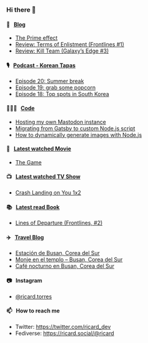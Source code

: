 ### Hi there 👋

#### 📝 &nbsp;&nbsp;[Blog](https://ricard.blog)

- [The Prime effect](https://ricard.blog/rant/the-prime-effect/)
- [Review: Terms of Enlistment (Frontlines #1)](https://ricard.blog/review/terms-of-enlistment/)
- [Review: Kill Team (Galaxy’s Edge #3)](https://ricard.blog/review/kill-team/)

#### 🎙 &nbsp;&nbsp;[Podcast - Korean Tapas](https://koreantapas.show/)

- [Episode 20: Summer break](https://anchor.fm/korean-tapas/episodes/Episode-20-Summer-break-e1m0mtv)
- [Episode 19: grab some popcorn](https://anchor.fm/korean-tapas/episodes/Episode-19-grab-some-popcorn-e1l68ul)
- [Episode 18: Top spots in South Korea](https://anchor.fm/korean-tapas/episodes/Episode-18-Top-spots-in-South-Korea-e1k57la)

#### 👨🏻‍💻 &nbsp;&nbsp;[Code](https://ricard.dev)

- [Hosting my own Mastodon instance](https://ricard.dev/hosting-my-own-mastodon-instance/)
- [Migrating from Gatsby to custom Node.js script](https://ricard.dev/migrating-from-gatsby-to-custom-node-js-script/)
- [How to dynamically generate images with Node.js](https://ricard.dev/how-to-dynamically-generate-images-with-node-js/)

#### 🍿 &nbsp;&nbsp;[Latest watched Movie](https://quicoto.github.io/reviews/movies/)

- [The Game](https://quicoto.github.io/reviews/movies/the-game/)

#### 📺 &nbsp;&nbsp;[Latest watched TV Show](https://quicoto.github.io/reviews/tv-shows)

- [Crash Landing on You 1x2](https://quicoto.github.io/reviews/tv-shows/crash-landing-on-you/1x2)

#### 📚 &nbsp;&nbsp;[Latest read Book](https://ricard.blog/books/)

- [Lines of Departure (Frontlines, #2)](https://www.goodreads.com/review/show/4926241592?utm_medium=api&amp;utm_source=rss)

#### ✈️ &nbsp;&nbsp;[Travel Blog](https://www.quicoto.com/)

- [Estación de Busan, Corea del Sur](https://www.quicoto.com/estacion-de-busan-corea-del-sur/)
- [Monje en el templo – Busan, Corea del Sur](https://www.quicoto.com/monje-en-el-templo-busan-corea-del-sur/)
- [Café nocturno en Busan, Corea del Sur](https://www.quicoto.com/cafe-nocturno-busan-corea-del-sur/)

#### 📷 &nbsp;&nbsp;Instagram
- [@ricard.torres](https://www.instagram.com/ricard.torres/)

#### 📫 &nbsp;&nbsp;How to reach me

- Twitter: https://twitter.com/ricard_dev
- Fediverse: https://ricard.social/@ricard
